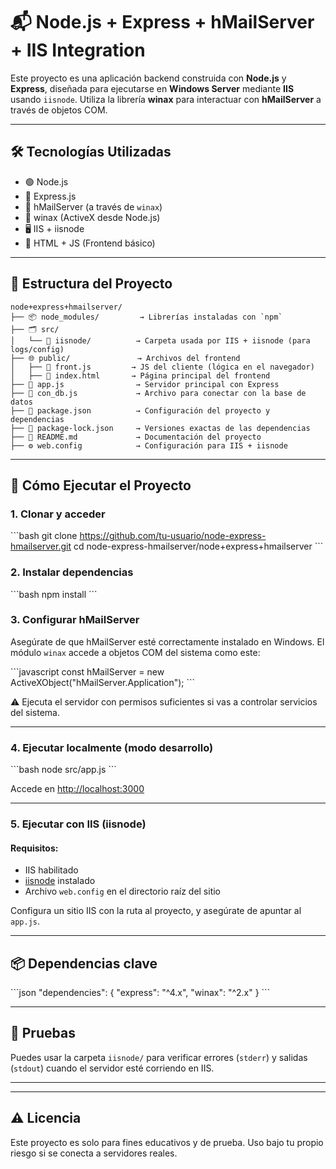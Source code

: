 # 📬 Node.js + Express + hMailServer + IIS Integration

Este proyecto es una aplicación backend construida con **Node.js** y **Express**, diseñada para ejecutarse en **Windows Server** mediante **IIS** usando `iisnode`. Utiliza la librería **winax** para interactuar con **hMailServer** a través de objetos COM.

---

## 🛠️ Tecnologías Utilizadas

- 🟢 Node.js
- 🚂 Express.js
- 💾 hMailServer (a través de `winax`)
- 🧠 winax (ActiveX desde Node.js)
- 🖥️ IIS + iisnode
- 🧩 HTML + JS (Frontend básico)

---

## 📁 Estructura del Proyecto

```
node+express+hmailserver/
├── 📦 node_modules/         → Librerías instaladas con `npm`
├── 🗂️ src/
│   └── 📁 iisnode/          → Carpeta usada por IIS + iisnode (para logs/config)
├── 🌐 public/               → Archivos del frontend
│   ├── 📜 front.js         → JS del cliente (lógica en el navegador)
│   ├── 🧾 index.html       → Página principal del frontend
├── 🚀 app.js                → Servidor principal con Express
├── 🔌 con_db.js             → Archivo para conectar con la base de datos
├── 📄 package.json          → Configuración del proyecto y dependencias
├── 📄 package-lock.json     → Versiones exactas de las dependencias
├── 📘 README.md             → Documentación del proyecto
├── ⚙️ web.config            → Configuración para IIS + iisnode
```
---

## 🚀 Cómo Ejecutar el Proyecto

### 1. Clonar y acceder

\`\`\`bash
git clone https://github.com/tu-usuario/node-express-hmailserver.git
cd node-express-hmailserver/node+express+hmailserver
\`\`\`

### 2. Instalar dependencias

\`\`\`bash
npm install
\`\`\`

### 3. Configurar hMailServer

Asegúrate de que hMailServer esté correctamente instalado en Windows. El módulo `winax` accede a objetos COM del sistema como este:

\`\`\`javascript
const hMailServer = new ActiveXObject("hMailServer.Application");
\`\`\`

⚠️ Ejecuta el servidor con permisos suficientes si vas a controlar servicios del sistema.

---

### 4. Ejecutar localmente (modo desarrollo)

\`\`\`bash
node src/app.js
\`\`\`

Accede en [http://localhost:3000](http://localhost:3000)

---

### 5. Ejecutar con IIS (iisnode)

#### Requisitos:

- IIS habilitado
- [iisnode](https://github.com/Azure/iisnode) instalado
- Archivo `web.config` en el directorio raíz del sitio

Configura un sitio IIS con la ruta al proyecto, y asegúrate de apuntar al `app.js`.

---

## 📦 Dependencias clave

\`\`\`json
"dependencies": {
  "express": "^4.x",
  "winax": "^2.x"
}
\`\`\`

---

## 🧪 Pruebas

Puedes usar la carpeta `iisnode/` para verificar errores (`stderr`) y salidas (`stdout`) cuando el servidor esté corriendo en IIS.

---

---

## ⚠️ Licencia

Este proyecto es solo para fines educativos y de prueba. Uso bajo tu propio riesgo si se conecta a servidores reales.
